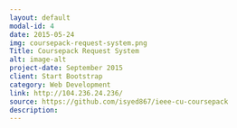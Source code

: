 ```yaml
---
layout: default
modal-id: 4
date: 2015-05-24
img: coursepack-request-system.png
Title: Coursepack Request System
alt: image-alt
project-date: September 2015
client: Start Bootstrap
category: Web Development
link: http://104.236.24.236/
source: https://github.com/isyed867/ieee-cu-coursepack
description: 
---
```

